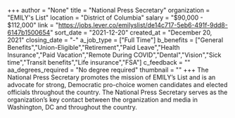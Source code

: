 +++
author = "None"
title = "National Press Secretary"
organization = "EMILY's List"
location = "District of Columbia"
salary = "$90,000 - $112,000"
link = "https://jobs.lever.co/emilyslist/de14c717-5eb6-491f-9dd8-6147b1500654"
sort_date = "2021-12-20"
created_at = "December 20, 2021"
closing_date = "-"
a_job_type = ["Full Time"]
b_benefits = ["General Benefits","Union-Eligible","Retirement","Paid Leave","Health Insurance","Paid Vacation","Remote During COVID","Dental","Vision","Sick time","Transit benefits","Life insurance","FSA"]
c_feedback = ""
aa_degrees_required = "No degree required"
thumbnail = ""
+++
The National Press Secretary promotes the mission of EMILY’s List and is an advocate for strong, Democratic pro-choice women candidates and elected officials throughout the country. The National Press Secretary serves as the organization’s key contact between the organization and media in Washington, DC and throughout the country.  